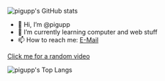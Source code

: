 ![pigupp's GitHub stats](https://github-readme-stats.vercel.app/api?username=pigupp&show_icons=true&theme=dracula)  

- 👋 Hi, I’m @pigupp  
- 🌱 I’m currently learning computer and web stuff  
- 📫 How to reach me: [E-Mail](mailto:6crxdrzwh@relay.firefox.com)  

[Click me for a random video](https://pigupp.github.io/random-video/)  

![pigupp's Top Langs](https://github-readme-stats.vercel.app/api/top-langs/?username=pigupp&theme=dracula)  



<!---
pigupp/pigupp is a ✨ special ✨ repository because its `README.md` (this file) appears on your GitHub profile.
You can click the Preview link to take a look at your changes.
--->
